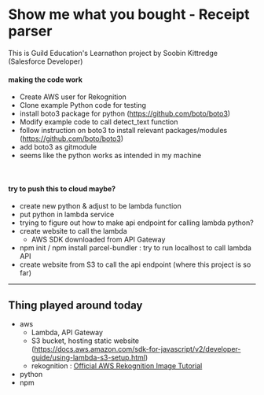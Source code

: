 # Show me what you bought - Receipt parser

This is Guild Education's Learnathon project by Soobin Kittredge (Salesforce Developer)

#### making the code work

- Create AWS user for Rekognition
- Clone example Python code for testing
- install boto3 package for python (https://github.com/boto/boto3)
- Modify example code to call detect_text function
- follow instruction on boto3 to install relevant packages/modules (https://github.com/boto/boto3)
- add boto3 as gitmodule
- seems like the python works as intended in my machine

&nbsp;

#### try to push this to cloud maybe?

- create new python & adjust to be lambda function
- put python in lambda service
- trying to figure out how to make api endpoint for calling lambda python?
- create website to call the lambda
  - AWS SDK downloaded from API Gateway
- npm init / npm install parcel-bundler : try to run localhost to call lambda API
- create website from S3 to call the api endpoint (where this project is so far)

---

## Thing played around today

- aws
  - Lambda, API Gateway
  - S3 bucket, hosting static website (https://docs.aws.amazon.com/sdk-for-javascript/v2/developer-guide/using-lambda-s3-setup.html)
  - rekognition : [Official AWS Rekognition Image Tutorial](https://docs.aws.amazon.com/rekognition/latest/dg/images-bytes.html)
- python
- npm
